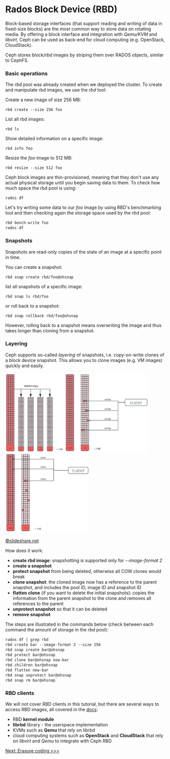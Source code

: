 Rados Block Device (RBD)
========================

Block-based storage interfaces (that support reading and writing of data in
fixed-size blocks) are the most common way to store data on rotating media. By
offering a block interface and integration with *Qemu/KVM* and *libvirt*, Ceph can
be used as back-end for cloud computing (e.g. OpenStack, CloudStack).

Ceph stores block/*rbd* images by striping them over RADOS objects, similar to
CephFS.

### Basic operations

The *rbd* pool was already created when we deployed the cluster. To create and
manipulate rbd images, we use the *rbd* tool:

Create a new image of size 256 MB:

    rbd create --size 256 foo

List all rbd images:

    rbd ls

Show detailed information on a specific image:

    rbd info foo

Resize the *foo* image to 512 MB:

    rbd resize --size 512 foo

Ceph block images are thin-provisioned, meaning that they don't use any actual
physical storage until you begin saving data to them. To check how much space
the rbd pool is using:

    rados df

Let's try writing some data to our *foo* image by using RBD's benchmarking
tool and then checking again the storage space used by the *rbd* pool:

    rbd bench-write foo
    rados df

### Snapshots

Snapshots are read-only copies of the state of an image at a specific point in time. 

You can create a snapshot:

    rbd snap create rbd/foo@ohsnap

list all snapshots of a specific image:

    rbd snap ls rbd/foo

or roll back to a snapshot:

    rbd snap rollback rbd/foo@ohsnap

However, rolling back to a snapshot means overwriting the image and thus takes
longer than cloning from a snapshot.

### Layering

Ceph supports so-called *layering* of snapshots, i.e. copy-on-write clones of a
block device snapshot. This allows you to clone images (e.g. VM images) quickly
and easily.

<img src="rbd-clone.jpg" alt="clone" style="height: 250px;"/>
<img src="rbd-cow.jpg" alt="write" style="height: 250px;"/>
<img src="rbd-cow-read.jpg" alt="read" style="height: 250px;"/>

[&copy;slideshare.net](http://www.slideshare.net/xen_com_mgr/block-storage-for-vms-with-ceph)

How does it work:

* **create rbd image**: snapshotting is supported only for *--image-format 2*
* **create a snapshot**
* **protect snapshot** from being deleted, otherwise all COW clones would break 
* **clone snapshot**: the cloned image now has a reference to the parent snapshot,
  and includes the pool ID, image ID and snapshot ID
* **flatten clone** (if you want to delete the initial snapshots): copies the
  information from the parent snapshot to the clone and removes all references
  to the parent
* **unprotect snapshot** so that it can be deleted
* **remove snapshot**

The steps are illustrated in the commands below (check between each command the
amount of storage in the *rbd* pool):

    rados df | grep rbd
    rbd create bar --image-format 2 --size 256
    rbd snap create bar@ohsnap
    rbd protect bar@ohsnap
    rbd clone bar@ohsnap new-bar
    rbd children bar@ohsnap
    rbd flatten new-bar
    rbd snap unprotect bar@ohsnap
    rbd snap rm bar@ohsnap

### RBD clients

We will not cover RBD clients in this tutorial, but there are several ways to
access RBD images, all covered in the
[docs](http://ceph.com/docs/master/rbd/rbd/):

* RBD **kernel module**
* **librbd** library - the userspace implementation
* KVMs such as **Qemu** that rely on librbd
* cloud computing systems such as **OpenStack** and **CloudStack** that rely on
  *libvirt* and *Qemu* to integrate with Ceph RBD


[Next: Erasure coding >>>](erasure.md)
